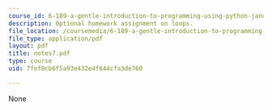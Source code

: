 ```yaml
---
course_id: 6-189-a-gentle-introduction-to-programming-using-python-january-iap-2008
description: Optional homework assignment on loops.
file_location: /coursemedia/6-189-a-gentle-introduction-to-programming-using-python-january-iap-2008/7fef0cb6f5a93e432e4f644cfa3de760_notes7.pdf
file_type: application/pdf
layout: pdf
title: notes7.pdf
type: course
uid: 7fef0cb6f5a93e432e4f644cfa3de760

---
```

None